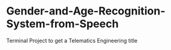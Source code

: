 # Gender-and-Age-Recognition-System-from-Speech
Terminal Project to get a Telematics Engineering title
